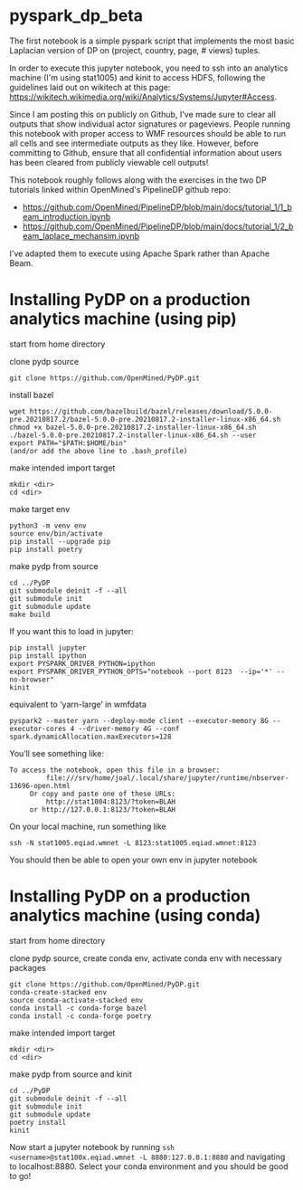 # pyspark_dp_beta
The first notebook is a simple pyspark script that implements the most basic Laplacian version of DP on (project, country, page, # views) tuples.

In order to execute this jupyter notebook, you need to ssh into an analytics machine (I'm using stat1005) and kinit to access HDFS, following the guidelines laid out on wikitech at this page: https://wikitech.wikimedia.org/wiki/Analytics/Systems/Jupyter#Access.

Since I am posting this on publicly on Github, I've made sure to clear all outputs that show individual actor signatures or pageviews. People running this notebook with proper access to WMF resources should be able to run all cells and see intermediate outputs as they like. However, before committing to Github, ensure that all confidential information about users has been cleared from publicly viewable cell outputs!

This notebook roughly follows along with the exercises in the two DP tutorials linked within OpenMined's PipelineDP github repo:
- https://github.com/OpenMined/PipelineDP/blob/main/docs/tutorial_1/1_beam_introduction.ipynb
- https://github.com/OpenMined/PipelineDP/blob/main/docs/tutorial_1/2_beam_laplace_mechansim.ipynb

I've adapted them to execute using Apache Spark rather than Apache Beam.

# Installing PyDP on a production analytics machine (using pip)
start from home directory

clone pydp source
```
git clone https://github.com/OpenMined/PyDP.git
```

install bazel
```
wget https://github.com/bazelbuild/bazel/releases/download/5.0.0-pre.20210817.2/bazel-5.0.0-pre.20210817.2-installer-linux-x86_64.sh
chmod +x bazel-5.0.0-pre.20210817.2-installer-linux-x86_64.sh 
./bazel-5.0.0-pre.20210817.2-installer-linux-x86_64.sh --user
export PATH="$PATH:$HOME/bin"
(and/or add the above line to .bash_profile)
```

make intended import target
```
mkdir <dir>
cd <dir>
```

make target env
```
python3 -m venv env
source env/bin/activate
pip install --upgrade pip
pip install poetry
```

make pydp from source
```
cd ../PyDP
git submodule deinit -f --all
git submodule init
git submodule update
make build
```

If you want this to load in jupyter:
```
pip install jupyter
pip install ipython
export PYSPARK_DRIVER_PYTHON=ipython
export PYSPARK_DRIVER_PYTHON_OPTS="notebook --port 8123  --ip='*' --no-browser"
kinit
```

equivalent to ‘yarn-large’ in wmfdata
```
pyspark2 --master yarn --deploy-mode client --executor-memory 8G --executor-cores 4 --driver-memory 4G --conf spark.dynamicAllocation.maxExecutors=128
```

You’ll see something like:
```
To access the notebook, open this file in a browser:
         file:///srv/home/joal/.local/share/jupyter/runtime/nbserver-13696-open.html
     Or copy and paste one of these URLs:
         http://stat1004:8123/?token=BLAH
     or http://127.0.0.1:8123/?token=BLAH
```

 On your local machine, run something like
```
ssh -N stat1005.eqiad.wmnet -L 8123:stat1005.eqiad.wmnet:8123
```

You should then be able to open your own env in jupyter notebook

# Installing PyDP on a production analytics machine (using conda)
start from home directory

clone pydp source, create conda env, activate conda env with necessary packages
```
git clone https://github.com/OpenMined/PyDP.git
conda-create-stacked env
source conda-activate-stacked env
conda install -c conda-forge bazel
conda install -c conda-forge poetry
```

make intended import target
```
mkdir <dir>
cd <dir>
```

make pydp from source and kinit
```
cd ../PyDP
git submodule deinit -f --all
git submodule init
git submodule update
poetry install
kinit
```

Now start a jupyter notebook by running `ssh <username>@stat100x.eqiad.wmnet -L 8880:127.0.0.1:8880` and navigating to localhost:8880. Select your conda environment and you should be good to go!
